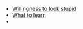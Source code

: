 - [Willingness to look stupid](https://danluu.com/look-stupid/)
- [What to learn](https://danluu.com/learn-what/)
- 